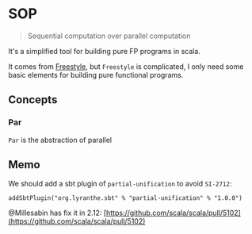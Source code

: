 # SOP

> Sequential computation over parallel computation

It's a simplified tool for building pure FP programs in scala.

It comes from [Freestyle](https://github.com/frees-io/freestyle), but `Freestyle` is complicated, I only need some basic
elements for building pure functional programs.

## Concepts

### Par
`Par` is the abstraction of parallel 


## Memo

We should add a sbt plugin of `partial-unification` to avoid `SI-2712`:

```
addSbtPlugin("org.lyranthe.sbt" % "partial-unification" % "1.0.0")
```

@Millesabin has fix it in 2.12: [https://github.com/scala/scala/pull/5102](https://github.com/scala/scala/pull/5102)
